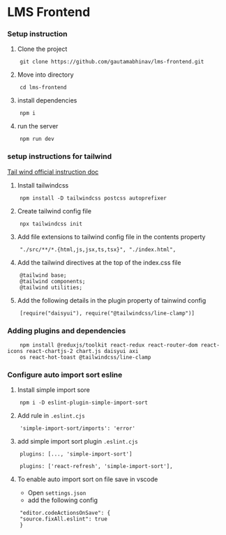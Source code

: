 # LMS Frontend

### Setup instruction

1. Clone the project

```
    git clone https://github.com/gautamabhinav/lms-frontend.git
```
2. Move into directory

```
    cd lms-frontend
```

3. install dependencies

```
    npm i
```

4. run the server

```
    npm run dev
```


### setup instructions for tailwind

[Tail wind official instruction doc](https://tailwindcss.com/docs/installation)

1. Install tailwindcss

```
    npm install -D tailwindcss postcss autoprefixer
```

2. Create tailwind config file

```
    npx tailwindcss init
```

3. Add file extensions to tailwind config file in the contents property

```
    "./src/**/*.{html,js,jsx,ts,tsx}", "./index.html",
```

4. Add the tailwind directives at the top of the index.css file

```
    @tailwind base;
    @tailwind components;
    @tailwind utilities;
```

5. Add the following details in the plugin property of tainwind config

```
    [require("daisyui"), require("@tailwindcss/line-clamp")]
```


### Adding plugins and dependencies

```
    npm install @reduxjs/toolkit react-redux react-router-dom react-icons react-chartjs-2 chart.js daisyui axi
    os react-hot-toast @tailwindcss/line-clamp
```

### Configure auto import sort esline

1. Install simple import sore

```
    npm i -D eslint-plugin-simple-import-sort
```

2. Add rule in `.eslint.cjs`

```
    'simple-import-sort/imports': 'error'
```

3. add simple import sort plugin `.eslint.cjs`

```
    plugins: [..., 'simple-import-sort']
```
```
    plugins: ['react-refresh', 'simple-import-sort'],
```

4. To enable auto import sort on file save in vscode

    - Open `settings.json`
    - add the following config

```
    "editor.codeActionsOnSave": {
    "source.fixAll.eslint": true
    }
```




